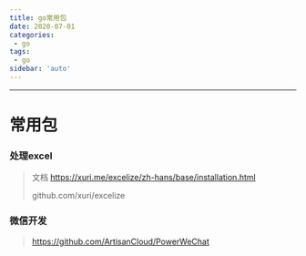 ```yaml
---
title: go常用包
date: 2020-07-01
categories:
 - go
tags:
 - go
sidebar: 'auto'
---
```

---
# 常用包
###  处理excel
> 文档 https://xuri.me/excelize/zh-hans/base/installation.html 
> 
> github.com/xuri/excelize

### 微信开发
> https://github.com/ArtisanCloud/PowerWeChat
